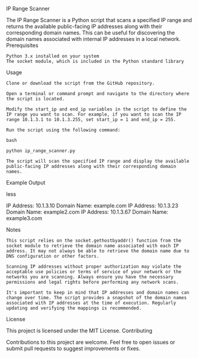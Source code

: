IP Range Scanner

The IP Range Scanner is a Python script that scans a specified IP range and returns the available public-facing IP addresses along with their corresponding domain names. This can be useful for discovering the domain names associated with internal IP addresses in a local network.
Prerequisites

    Python 3.x installed on your system
    The socket module, which is included in the Python standard library

Usage

    Clone or download the script from the GitHub repository.

    Open a terminal or command prompt and navigate to the directory where the script is located.

    Modify the start_ip and end_ip variables in the script to define the IP range you want to scan. For example, if you want to scan the IP range 10.1.3.1 to 10.1.3.255, set start_ip = 1 and end_ip = 255.

    Run the script using the following command:

    bash

    python ip_range_scanner.py

    The script will scan the specified IP range and display the available public-facing IP addresses along with their corresponding domain names.

Example Output

less

IP Address: 10.1.3.10     Domain Name: example.com
IP Address: 10.1.3.23     Domain Name: example2.com
IP Address: 10.1.3.67     Domain Name: example3.com

Notes

    This script relies on the socket.gethostbyaddr() function from the socket module to retrieve the domain name associated with each IP address. It may not always be able to retrieve the domain name due to DNS configuration or other factors.

    Scanning IP addresses without proper authorization may violate the acceptable use policies or terms of service of your network or the networks you are scanning. Always ensure you have the necessary permissions and legal rights before performing any network scans.

    It's important to keep in mind that IP addresses and domain names can change over time. The script provides a snapshot of the domain names associated with IP addresses at the time of execution. Regularly updating and verifying the mappings is recommended.

License

This project is licensed under the MIT License.
Contributing

Contributions to this project are welcome. Feel free to open issues or submit pull requests to suggest improvements or fixes.